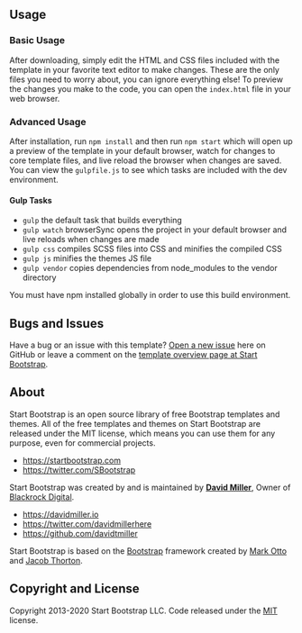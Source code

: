 ## Usage

### Basic Usage

After downloading, simply edit the HTML and CSS files included with the template in your favorite text editor to make changes. These are the only files you need to worry about, you can ignore everything else! To preview the changes you make to the code, you can open the `index.html` file in your web browser.

### Advanced Usage

After installation, run `npm install` and then run `npm start` which will open up a preview of the template in your default browser, watch for changes to core template files, and live reload the browser when changes are saved. You can view the `gulpfile.js` to see which tasks are included with the dev environment.

#### Gulp Tasks

* `gulp` the default task that builds everything
* `gulp watch` browserSync opens the project in your default browser and live reloads when changes are made
* `gulp css` compiles SCSS files into CSS and minifies the compiled CSS
* `gulp js` minifies the themes JS file
* `gulp vendor` copies dependencies from node_modules to the vendor directory

You must have npm installed globally in order to use this build environment.

## Bugs and Issues

Have a bug or an issue with this template? [Open a new issue](https://github.com/StartBootstrap/startbootstrap-clean-blog/issues) here on GitHub or leave a comment on the [template overview page at Start Bootstrap](https://startbootstrap.com/theme/clean-blog/).

## About

Start Bootstrap is an open source library of free Bootstrap templates and themes. All of the free templates and themes on Start Bootstrap are released under the MIT license, which means you can use them for any purpose, even for commercial projects.

* <https://startbootstrap.com>
* <https://twitter.com/SBootstrap>

Start Bootstrap was created by and is maintained by **[David Miller](https://davidmiller.io/)**, Owner of [Blackrock Digital](https://startbootstrap.io/).

* <https://davidmiller.io>
* <https://twitter.com/davidmillerhere>
* <https://github.com/davidtmiller>

Start Bootstrap is based on the [Bootstrap](https://getbootstrap.com/) framework created by [Mark Otto](https://twitter.com/mdo) and [Jacob Thorton](https://twitter.com/fat).

## Copyright and License

Copyright 2013-2020 Start Bootstrap LLC. Code released under the [MIT](https://github.com/StartBootstrap/startbootstrap-clean-blog/blob/gh-pages/LICENSE) license.
